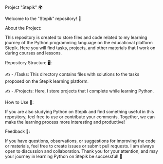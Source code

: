 
Project "Stepik" 🌍

Welcome to the "Stepik" repository! 👋

About the Project:

This repository is created to store files and code related to my learning journey of the Python programming language on the educational platform Stepik. Here you will find tasks, projects, and other materials that I work on during courses and lessons.


Repository Structure 🖥️: 

✍️ - /Tasks: This directory contains files with solutions to the tasks proposed on the Stepik learning platform.

✍️ - /Projects: Here, I store projects that I complete while learning Python.


How to Use 🧮:

If you are also studying Python on Stepik and find something useful in this repository, feel free to use or contribute your comments. Together, we can make the learning process more interesting and productive!


Feedback 🎨:

If you have questions, observations, or suggestions for improving the code or materials, feel free to create issues or submit pull requests. I am always open to discussion and collaboration.
Thank you for your attention, and may your journey in learning Python on Stepik be successful! 🚀
